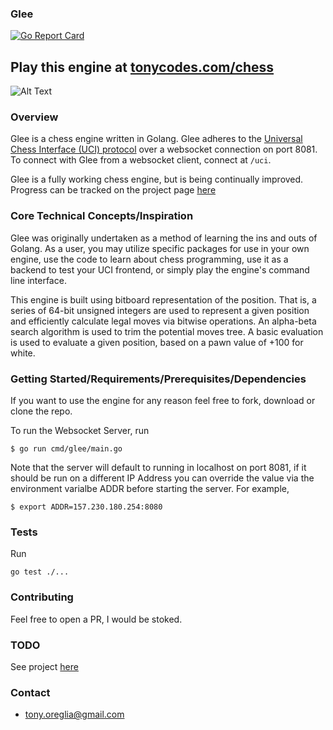 ### Glee
[![Go Report Card](https://goreportcard.com/badge/github.com/tonyOreglia/glee)](https://goreportcard.com/report/github.com/tonyOreglia/glee)

## Play this engine at [tonycodes.com/chess](https://tonycodes.com/chess) 

![Alt Text](https://gfycat.com/keendamagedaustraliancurlew)

### Overview 
Glee is a chess engine written in Golang. Glee adheres to the [Universal Chess Interface (UCI) protocol](https://en.wikipedia.org/wiki/Universal_Chess_Interface) over a websocket connection on port 8081. To connect with Glee from a websocket client, connect at `/uci`. 

Glee is a fully working chess engine, but is being continually improved. Progress can be tracked on the project page [here](https://github.com/users/tonyOreglia/projects/2) 


### Core Technical Concepts/Inspiration

Glee was originally undertaken as a method of learning the ins and outs of Golang. As a user, you may utilize specific packages for use in your own engine, use the code to learn about chess programming, use it as a backend to test your UCI frontend, or simply play the engine's command line interface. 

This engine is built using bitboard representation of the position. That is, a series of 64-bit unsigned integers are used to represent a given position and efficiently calculate legal moves via bitwise operations. 
An alpha-beta search algorithm is used to trim the potential moves tree.
A basic evaluation is used to evaluate a given position, based on a pawn value of +100 for white. 


### Getting Started/Requirements/Prerequisites/Dependencies
If you want to use the engine for any reason feel free to fork, download or clone the repo. 

To run the Websocket Server, run 
```
$ go run cmd/glee/main.go 
```

Note that the server will default to running in localhost on port 8081, if it should be run on a different IP Address you can override the value via the environment varialbe ADDR before starting the server. For example, 
```
$ export ADDR=157.230.180.254:8080
```

### Tests
Run 
```
go test ./...
```

### Contributing
Feel free to open a PR, I would be stoked. 

### TODO
See project [here](https://github.com/users/tonyOreglia/projects/2)

### Contact
- tony.oreglia@gmail.com
